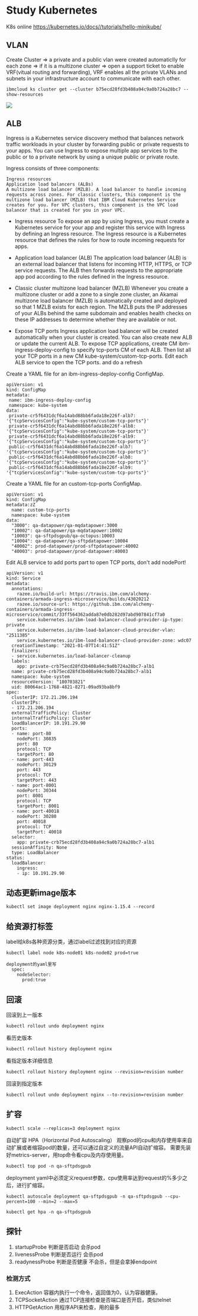 # Study Kubernetes

K8s online
https://kubernetes.io/docs//tutorials/hello-minikube/

## VLAN

Create Cluster => a private and a public vlan were created automaticlly for each zone => 
if it is a multizone cluster => open a support ticket to enable VRF(vitual routing and forwarding), VRF enables all the private VLANs and subnets in your infrastructure account to communicate with each other. 

```
ibmcloud ks cluster get --cluster b75ecd28fd3b408a94c9a0b724a28bc7 --show-resources
```
![](pic/2023-01-30-10-20-45.png)

## ALB

Ingress is a Kubernetes service discovery method that balances network traffic workloads in your cluster by forwarding public or private requests to your apps. You can use Ingress to expose multiple app services to the public or to a private network by using a unique public or private route.

Ingress consists of three components:

    Ingress resources
    Application load balancers (ALBs)
    A multizone load balancer (MZLB). A load balancer to handle incoming requests across zones. For classic clusters, this component is the multizone load balancer (MZLB) that IBM Cloud Kubernetes Service creates for you. For VPC clusters, this component is the VPC load balancer that is created for you in your VPC.

* Ingress resource
To expose an app by using Ingress, you must create a Kubernetes service for your app and register this service with Ingress by defining an Ingress resource. The Ingress resource is a Kubernetes resource that defines the rules for how to route incoming requests for apps.

* Application load balancer (ALB)
The application load balancer (ALB) is an external load balancer that listens for incoming HTTP, HTTPS, or TCP service requests. The ALB then forwards requests to the appropriate app pod according to the rules defined in the Ingress resource.

* Classic cluster multizone load balancer (MZLB)
Whenever you create a multizone cluster or add a zone to a single zone cluster, an Akamai multizone load balancer (MZLB) is automatically created and deployed so that 1 MZLB exists for each region. The MZLB puts the IP addresses of your ALBs behind the same subdomain and enables health checks on these IP addresses to determine whether they are available or not.

* Expose TCP ports
Ingress application load balancer will be created automatically when your cluster is created.
You can also create new ALB or update the current ALB.
To expose TCP applications, create CM ibm-ingress-deploy-config to specify tcp-ports CM of each ALB.
Then list all your TCP ports in a new CM kube-system/custom-tcp-ports.
Edit each ALB service to open the TCP ports. and do a refresh

Create a YAML file for an ibm-ingress-deploy-config ConfigMap.
```
apiVersion: v1
kind: ConfigMap
metadata:
 name: ibm-ingress-deploy-config
 namespace: kube-system
data:
 private-cr5f6431dcf6a14abd88bb6fada18e226f-alb7: '{"tcpServicesConfig":"kube-system/custom-tcp-ports"}'
 private-cr5f6431dcf6a14abd88bb6fada18e226f-alb8: '{"tcpServicesConfig":"kube-system/custom-tcp-ports"}'
 private-cr5f6431dcf6a14abd88bb6fada18e226f-alb9: '{"tcpServicesConfig":"kube-system/custom-tcp-ports"}'
 public-cr5f6431dcf6a14abd88bb6fada18e226f-alb7: '{"tcpServicesConfig":"kube-system/custom-tcp-ports"}'
 public-cr5f6431dcf6a14abd88bb6fada18e226f-alb8: '{"tcpServicesConfig":"kube-system/custom-tcp-ports"}'
 public-cr5f6431dcf6a14abd88bb6fada18e226f-alb9: '{"tcpServicesConfig":"kube-system/custom-tcp-ports"}'
```

Create a YAML file for an custom-tcp-ports ConfigMap.
```
apiVersion: v1
kind: ConfigMap
metadata:zZ
  name: custom-tcp-ports
  namespace: kube-system
data:
  "3000": qa-datapower/qa-mqdatapower:3000
  "10002": qa-datapower/qa-mqdatapower:10002
  "10003": qa-sftpdsgpub/qa-octopus:10003
  "10004": qa-datapower/qa-sftpdatapower:10004
  "40002": prod-datapower/prod-sftpdatapower:40002
  "40003": prod-datapower/prod-datapower:40003
``` 

Edit ALB service to add ports part to open TCP ports, don't add nodePort!
```
apiVersion: v1
kind: Service
metadata:
  annotations:
    razee.io/build-url: https://travis.ibm.com/alchemy-containers/armada-ingress-microservice/builds/43020212
    razee.io/source-url: https://github.ibm.com/alchemy-containers/armada-ingress-microservice/commit/33ff564362adda87e0db282d97abd907841cf7a0
    service.kubernetes.io/ibm-load-balancer-cloud-provider-ip-type: private
    service.kubernetes.io/ibm-load-balancer-cloud-provider-vlan: "2511385"
    service.kubernetes.io/ibm-load-balancer-cloud-provider-zone: wdc07
  creationTimestamp: "2021-01-07T14:41:51Z"
  finalizers:
  - service.kubernetes.io/load-balancer-cleanup
  labels:
    app: private-crb75ecd28fd3b408a94c9a0b724a28bc7-alb1
  name: private-crb75ecd28fd3b408a94c9a0b724a28bc7-alb1
  namespace: kube-system
  resourceVersion: "180703821"
  uid: 80064ac1-1768-4821-8271-09ad93ba8bf9
spec:
  clusterIP: 172.21.206.194
  clusterIPs:
  - 172.21.206.194
  externalTrafficPolicy: Cluster
  internalTrafficPolicy: Cluster
  loadBalancerIP: 10.191.29.90
  ports:
  - name: port-80
    nodePort: 30835
    port: 80
    protocol: TCP
    targetPort: 80
  - name: port-443
    nodePort: 30129
    port: 443
    protocol: TCP
    targetPort: 443
  - name: port-8001
    nodePort: 30344
    port: 8001
    protocol: TCP
    targetPort: 8001
  - name: port-40018
    nodePort: 30280
    port: 40018
    protocol: TCP
    targetPort: 40018
  selector:
    app: private-crb75ecd28fd3b408a94c9a0b724a28bc7-alb1
  sessionAffinity: None
  type: LoadBalancer
status:
  loadBalancer:
    ingress:
    - ip: 10.191.29.90
```

## 动态更新image版本
```
kubectl set image deployment nginx nginx-1.15.4 --record
```

## 给资源打标签
label给k8s各种资源分类，通过label过滤找到对应的资源

```
kubectl label node k8s-node01 k8s-node02 prod=true

deployment的yaml里写
  spec:
    nodeSelector:
      prod:true
```

## 回滚

回滚到上一版本
```
kubectl rollout undo deployment nginx
```
看历史版本
```
kubectl rollout history deployment nginx
```
看指定版本详细信息
```
kubectl rollout history deployment nginx --revision=revision number 
```
回滚到指定版本
```
kubectl rollout undo deployment nginx --to-revision=revision number 
```

## 扩容

```
kubectl scale --replicas=3 deployment nginx
```
自动扩容 HPA（Horizontal Pod Autoscaling） 观察pod的cpu和内存使用率来自动扩展或者缩容pod的数量，还可以通过自定义的流量API自动扩缩容。
需要先装好metrics-server，用top命令看cpu及内存使用量。
```
kubectl top pod -n qa-sftpdsgpub
```
deployment yaml中必须定义request参数，cpu使用率达到request的%多少之后，进行扩缩容。

```
kubectl autoscale deployment qa-sftpdsgpub -n qa-sftpdsgpub --cpu-percent=100 --min=2 --max=5

kubectl get hpa -n qa-sftpdsgpub
```




## 探针

1. startupProbe 判断是否启动  会杀pod
2. livenessProbe 判断是否运行   会杀pod
3. readynessProbe 判断是否健康  不会杀，但是会拿掉endpoint

### 检测方式 

1. ExecAction 容器内执行一个命令，返回值为0，认为容器健康。
2. TCPSocketAction 通过TCP连接检查是否端口是否开启，类似telnet
3. HTTPGetAction 用程序API来检查，用的最多



